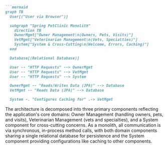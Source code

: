 ```markdown
```mermaid
graph TB
  User[("User via Browser")]

  subgraph "Spring PetClinic Monolith"
    direction TB
    OwnerMgmt["Owner Management\n(Owners, Pets, Visits)"]
    VetMgmt["Veterinarian Management\n(Vets, Specialties)"]
    System["System & Cross-Cutting\n(Welcome, Errors, Caching)"]
  end

  Database[(Relational Database)]

  User -- "HTTP Requests" --> OwnerMgmt
  User -- "HTTP Requests" --> VetMgmt
  User -- "HTTP Requests" --> System

  OwnerMgmt -- "Reads/Writes Data (JPA)" --> Database
  VetMgmt -- "Reads Data (JPA)" --> Database

  System -. "Configures Caching for" .-> VetMgmt
```

The architecture is decomposed into three primary components reflecting the application's core domains: Owner Management (handling owners, pets, and visits), Veterinarian Management (vets and specialties), and a System component for cross-cutting concerns. As a monolith, all communication is via synchronous, in-process method calls, with both domain components sharing a single relational database for persistence and the System component providing configurations like caching to other components.
```